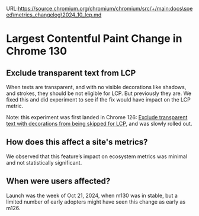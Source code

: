 URL:https://source.chromium.org/chromium/chromium/src/+/main:docs\speed\metrics_changelog\2024_10_lcp.md
# Largest Contentful Paint Change in Chrome 130

## Exclude transparent text from LCP

When texts are transparent, and with no visible decorations like shadows,
and strokes, they should be not eligible for LCP. But previously they are. We
fixed this and did experiment to see if the fix would have impact on the LCP
metric.


Note: this experiment was first landed in Chrome 126:
[Exclude transparent text with decorations from being skipped for LCP](https://chromium-review.googlesource.com/c/chromium/src/+/5498955),
and was slowly rolled out.

## How does this affect a site's metrics?

We observed that this feature’s impact on ecosystem metrics was minimal and not
statistically significant.

## When were users affected?

Launch was the week of Oct 21, 2024, when m130 was in stable, but a limited
number of early adopters might have seen this change as early as m126.